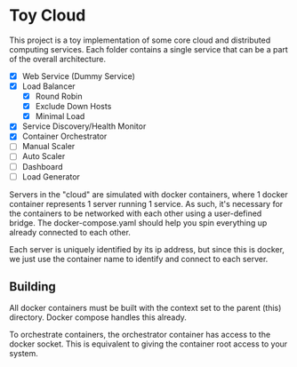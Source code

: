 # Toy Cloud

This project is a toy implementation of some core cloud and
distributed computing services. Each folder contains a single
service that can be a part of the overall architecture.

- [x] Web Service (Dummy Service)
- [x] Load Balancer
  - [x] Round Robin
  - [x] Exclude Down Hosts
  - [x] Minimal Load
- [x] Service Discovery/Health Monitor
- [x] Container Orchestrator
- [ ] Manual Scaler
- [ ] Auto Scaler
- [ ] Dashboard
- [ ] Load Generator

Servers in the "cloud" are simulated with docker containers, where
1 docker container represents 1 server running 1 service.
As such, it's necessary for the containers to be networked with
each other using a user-defined bridge. The docker-compose.yaml
should help you spin everything up already connected to each
other.

Each server is uniquely identified by its ip address, but since
this is docker, we just use the container name to identify and
connect to each server.

## Building

All docker containers must be built with the context set to the
parent (this) directory. Docker compose handles this already.

To orchestrate containers, the orchestrator container has access
to the docker socket. This is equivalent to giving the container
root access to your system.